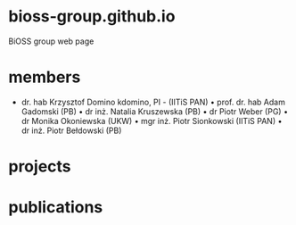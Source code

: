 # bioss-group.github.io

BiOSS group web page

# members
* dr. hab Krzysztof Domino kdomino, PI - (IITiS PAN)
• prof. dr. hab Adam Gadomski (PB)
• dr inż. Natalia Kruszewska (PB)
• dr Piotr Weber (PG)
• dr Monika Okoniewska (UKW)
• mgr inż. Piotr Sionkowski (IITiS PAN)
• dr inż. Piotr Bełdowski (PB)

# projects

# publications

